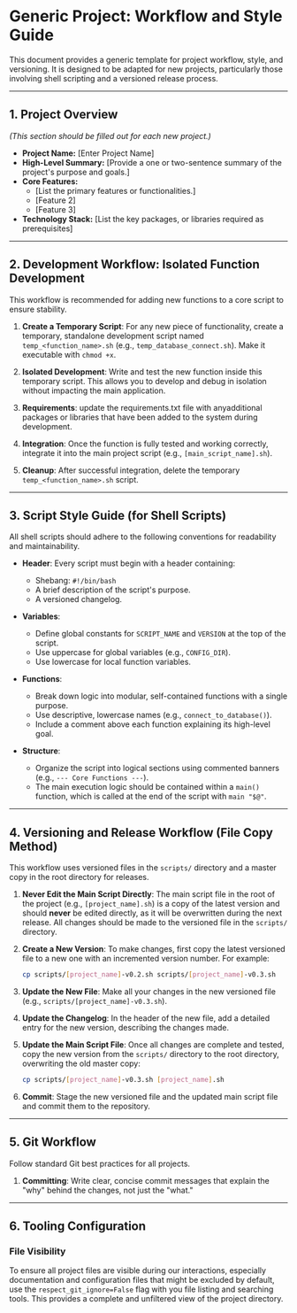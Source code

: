 # Generic Project: Workflow and Style Guide

This document provides a generic template for project workflow, style, and versioning. It is designed to be adapted for new projects, particularly those involving shell scripting and a versioned release process.

---

## 1. Project Overview

*(This section should be filled out for each new project.)*

*   **Project Name:** [Enter Project Name]
*   **High-Level Summary:** [Provide a one or two-sentence summary of the project's purpose and goals.]
*   **Core Features:**
    *   [List the primary features or functionalities.]
    *   [Feature 2]
    *   [Feature 3]
*   **Technology Stack:** [List the key packages, or libraries required as prerequisites]

---

## 2. Development Workflow: Isolated Function Development

This workflow is recommended for adding new functions to a core script to ensure stability.

1.  **Create a Temporary Script**: For any new piece of functionality, create a temporary, standalone development script named `temp_<function_name>.sh` (e.g., `temp_database_connect.sh`). Make it executable with `chmod +x`.

2.  **Isolated Development**: Write and test the new function inside this temporary script. This allows you to develop and debug in isolation without impacting the main application.

3. **Requirements**: update the requirements.txt file with anyadditional packages or libraries that have been added to the system during development.

4.  **Integration**: Once the function is fully tested and working correctly, integrate it into the main project script (e.g., `[main_script_name].sh`).

5.  **Cleanup**: After successful integration, delete the temporary `temp_<function_name>.sh` script.

---

## 3. Script Style Guide (for Shell Scripts)

All shell scripts should adhere to the following conventions for readability and maintainability.

*   **Header**: Every script must begin with a header containing:
    *   Shebang: `#!/bin/bash`
    *   A brief description of the script's purpose.
    *   A versioned changelog.

*   **Variables**:
    *   Define global constants for `SCRIPT_NAME` and `VERSION` at the top of the script.
    *   Use uppercase for global variables (e.g., `CONFIG_DIR`).
    *   Use lowercase for local function variables.

*   **Functions**:
    *   Break down logic into modular, self-contained functions with a single purpose.
    *   Use descriptive, lowercase names (e.g., `connect_to_database()`).
    *   Include a comment above each function explaining its high-level goal.

*   **Structure**:
    *   Organize the script into logical sections using commented banners (e.g., `--- Core Functions ---`).
    *   The main execution logic should be contained within a `main()` function, which is called at the end of the script with `main "$@"`.

---

## 4. Versioning and Release Workflow (File Copy Method)

This workflow uses versioned files in the `scripts/` directory and a master copy in the root directory for releases.

1.  **Never Edit the Main Script Directly**: The main script file in the root of the project (e.g., `[project_name].sh`) is a copy of the latest version and should **never** be edited directly, as it will be overwritten during the next release. All changes should be made to the versioned file in the `scripts/` directory.

2.  **Create a New Version**: To make changes, first copy the latest versioned file to a new one with an incremented version number. For example:
    ```bash
    cp scripts/[project_name]-v0.2.sh scripts/[project_name]-v0.3.sh
    ```

3.  **Update the New File**: Make all your changes in the new versioned file (e.g., `scripts/[project_name]-v0.3.sh`).

4.  **Update the Changelog**: In the header of the new file, add a detailed entry for the new version, describing the changes made.

5.  **Update the Main Script File**: Once all changes are complete and tested, copy the new version from the `scripts/` directory to the root directory, overwriting the old master copy:
    ```bash
    cp scripts/[project_name]-v0.3.sh [project_name].sh
    ```

6.  **Commit**: Stage the new versioned file and the updated main script file and commit them to the repository.

---

## 5. Git Workflow

Follow standard Git best practices for all projects.

1.  **Committing**: Write clear, concise commit messages that explain the "why" behind the changes, not just the "what."

---

## 6. Tooling Configuration

### File Visibility

To ensure all project files are visible during our interactions, especially documentation and configuration files that might be excluded by default, use the `respect_git_ignore=False` flag with you file listing and searching tools. This provides a complete and unfiltered view of the project directory.
